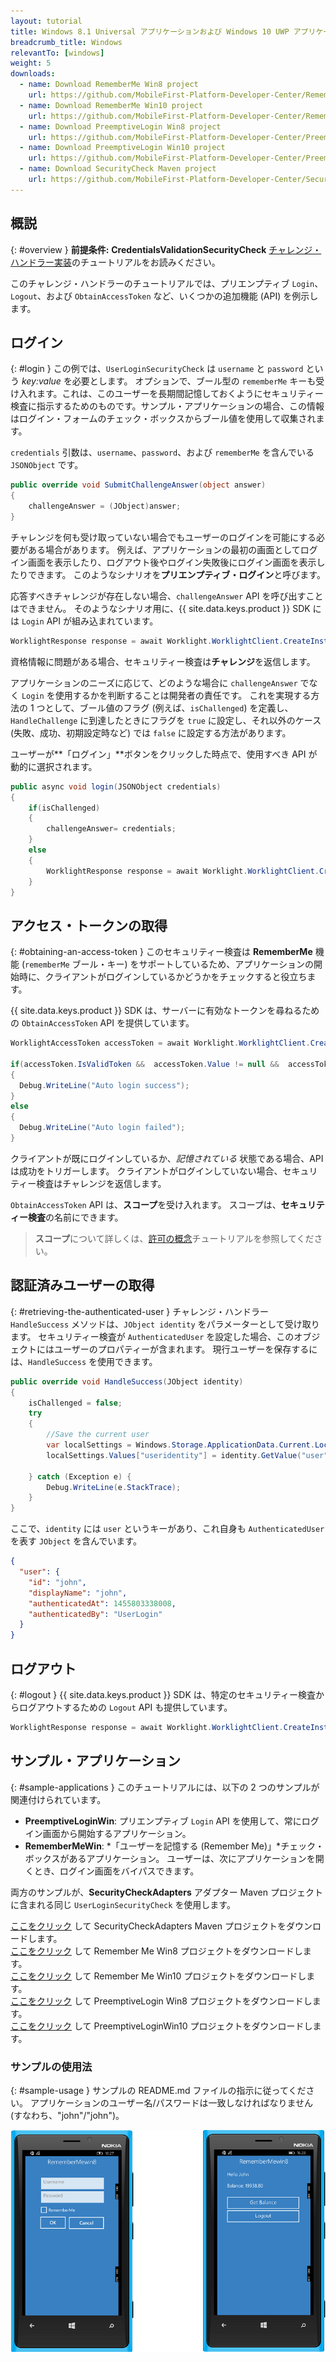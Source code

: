 ```yaml
---
layout: tutorial
title: Windows 8.1 Universal アプリケーションおよび Windows 10 UWP アプリケーションでのチャレンジ・ハンドラーの実装
breadcrumb_title: Windows
relevantTo: [windows]
weight: 5
downloads:
  - name: Download RememberMe Win8 project
    url: https://github.com/MobileFirst-Platform-Developer-Center/RememberMeWin8/tree/release80
  - name: Download RememberMe Win10 project
    url: https://github.com/MobileFirst-Platform-Developer-Center/RememberMeWin10/tree/release80
  - name: Download PreemptiveLogin Win8 project
    url: https://github.com/MobileFirst-Platform-Developer-Center/PreemptiveLoginWin8/tree/release80
  - name: Download PreemptiveLogin Win10 project
    url: https://github.com/MobileFirst-Platform-Developer-Center/PreemptiveLoginWin10/tree/release80
  - name: Download SecurityCheck Maven project
    url: https://github.com/MobileFirst-Platform-Developer-Center/SecurityCheckAdapters/tree/release80
---
```

<!-- NLS_CHARSET=UTF-8 -->
## 概説
{: #overview }
**前提条件:** **CredentialsValidationSecurityCheck** [チャレンジ・ハンドラー実装](../../credentials-validation/windows-8-10)のチュートリアルをお読みください。

このチャレンジ・ハンドラーのチュートリアルでは、プリエンプティブ `Login`、`Logout`、および `ObtainAccessToken` など、いくつかの追加機能 (API) を例示します。

## ログイン
{: #login }
この例では、`UserLoginSecurityCheck` は `username` と `password` という *key:value* を必要とします。 オプションで、ブール型の `rememberMe` キーも受け入れます。これは、このユーザーを長期間記憶しておくようにセキュリティー検査に指示するためのものです。サンプル・アプリケーションの場合、この情報はログイン・フォームのチェック・ボックスからブール値を使用して収集されます。

`credentials` 引数は、`username`、`password`、および `rememberMe` を含んでいる `JSONObject` です。

```csharp
public override void SubmitChallengeAnswer(object answer)
{
    challengeAnswer = (JObject)answer;
}
```

チャレンジを何も受け取っていない場合でもユーザーのログインを可能にする必要がある場合があります。 例えば、アプリケーションの最初の画面としてログイン画面を表示したり、ログアウト後やログイン失敗後にログイン画面を表示したりできます。 このようなシナリオを**プリエンプティブ・ログイン**と呼びます。

応答すべきチャレンジが存在しない場合、`challengeAnswer` API を呼び出すことはできません。 そのようなシナリオ用に、{{ site.data.keys.product }} SDK には `Login` API が組み込まれています。

```csharp
WorklightResponse response = await Worklight.WorklightClient.CreateInstance().AuthorizationManager.Login(String securityCheckName, JObject credentials);
```

資格情報に問題がある場合、セキュリティー検査は**チャレンジ**を返信します。

アプリケーションのニーズに応じて、どのような場合に `challengeAnswer` でなく `Login` を使用するかを判断することは開発者の責任です。 これを実現する方法の 1 つとして、ブール値のフラグ (例えば、`isChallenged`) を定義し、`HandleChallenge` に到達したときにフラグを `true` に設定し、それ以外のケース (失敗、成功、初期設定時など) では `false` に設定する方法があります。

ユーザーが**「ログイン」**ボタンをクリックした時点で、使用すべき API が動的に選択されます。

```csharp
public async void login(JSONObject credentials)
{
    if(isChallenged)
    {
        challengeAnswer= credentials;
    }
    else
    {
        WorklightResponse response = await Worklight.WorklightClient.CreateInstance().AuthorizationManager.Login(securityCheckName, credentials);
    }
}
```
## アクセス・トークンの取得
{: #obtaining-an-access-token }
このセキュリティー検査は **RememberMe** 機能 (`rememberMe` ブール・キー) をサポートしているため、アプリケーションの開始時に、クライアントがログインしているかどうかをチェックすると役立ちます。

{{ site.data.keys.product }} SDK は、サーバーに有効なトークンを尋ねるための `ObtainAccessToken` API を提供しています。

```csharp
WorklightAccessToken accessToken = await Worklight.WorklightClient.CreateInstance().AuthorizationManager.ObtainAccessToken(String scope);

if(accessToken.IsValidToken &&  accessToken.Value != null &&  accessToken.Value != "")
{
  Debug.WriteLine("Auto login success");
}
else
{
  Debug.WriteLine("Auto login failed");
}

```

クライアントが既にログインしているか、*記憶されている* 状態である場合、API は成功をトリガーします。 クライアントがログインしていない場合、セキュリティー検査はチャレンジを返信します。

`ObtainAccessToken` API は、**スコープ**を受け入れます。 スコープは、**セキュリティー検査**の名前にできます。

> **スコープ**について詳しくは、[許可の概念](../../)チュートリアルを参照してください。

## 認証済みユーザーの取得
{: #retrieving-the-authenticated-user }
チャレンジ・ハンドラー `HandleSuccess` メソッドは、`JObject identity` をパラメーターとして受け取ります。
セキュリティー検査が `AuthenticatedUser` を設定した場合、このオブジェクトにはユーザーのプロパティーが含まれます。 現行ユーザーを保存するには、`HandleSuccess` を使用できます。

```csharp
public override void HandleSuccess(JObject identity)
{
    isChallenged = false;
    try
    {
        //Save the current user
        var localSettings = Windows.Storage.ApplicationData.Current.LocalSettings;
        localSettings.Values["useridentity"] = identity.GetValue("user");

    } catch (Exception e) {
        Debug.WriteLine(e.StackTrace);
    }
}
```

ここで、`identity` には `user` というキーがあり、これ自身も `AuthenticatedUser` を表す `JObject` を含んでいます。

```json
{
  "user": {
    "id": "john",
    "displayName": "john",
    "authenticatedAt": 1455803338008,
    "authenticatedBy": "UserLogin"
  }
}
```

## ログアウト
{: #logout }
{{ site.data.keys.product }} SDK は、特定のセキュリティー検査からログアウトするための `Logout` API も提供しています。

```csharp
WorklightResponse response = await Worklight.WorklightClient.CreateInstance().AuthorizationManager.Logout(securityCheckName);
```

## サンプル・アプリケーション
{: #sample-applications }
このチュートリアルには、以下の 2 つのサンプルが関連付けられています。

- **PreemptiveLoginWin**: プリエンプティブ `Login` API を使用して、常にログイン画面から開始するアプリケーション。
- **RememberMeWin**: *「ユーザーを記憶する (Remember Me)」*チェック・ボックスがあるアプリケーション。 ユーザーは、次にアプリケーションを開くとき、ログイン画面をバイパスできます。

両方のサンプルが、**SecurityCheckAdapters** アダプター Maven プロジェクトに含まれる同じ `UserLoginSecurityCheck` を使用します。

[ここをクリック](https://github.com/MobileFirst-Platform-Developer-Center/SecurityCheckAdapters/tree/release80) して SecurityCheckAdapters Maven プロジェクトをダウンロードします。  
[ここをクリック](https://github.com/MobileFirst-Platform-Developer-Center/RememberMeWin8/tree/release80) して Remember Me Win8 プロジェクトをダウンロードします。  
[ここをクリック](https://github.com/MobileFirst-Platform-Developer-Center/RememberMeWin10/tree/release80) して Remember Me Win10 プロジェクトをダウンロードします。  
[ここをクリック](https://github.com/MobileFirst-Platform-Developer-Center/PreemptiveLoginWin8/tree/release80) して PreemptiveLogin Win8 プロジェクトをダウンロードします。  
[ここをクリック](https://github.com/MobileFirst-Platform-Developer-Center/PreemptiveLoginWin10/tree/release80) して PreemptiveLoginWin10 プロジェクトをダウンロードします。

### サンプルの使用法
{: #sample-usage }
サンプルの README.md ファイルの指示に従ってください。
アプリケーションのユーザー名/パスワードは一致しなければなりません (すなわち、"john"/"john")。

![サンプル・アプリケーション](RememberMe.png)
